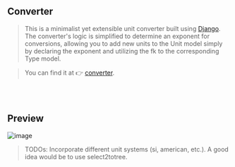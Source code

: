 ## Converter

> This is a minimalist yet extensible unit converter built using [Django](https://github.com/django/django).
> The converter's logic is simplified to determine an exponent for conversions, allowing you to add new units
> to the Unit model simply by declaring the exponent and utilizing the fk to the corresponding
> Type model.

> You can find it at 👉 [converter]().




<br></br>
## Preview
![image](https://github.com/scardenasb/converter/assets/84429399/e3d9e348-9e0f-4f59-a4b3-39e03c858010)


> TODOs: Incorporate different unit systems (si, american, etc.). 
> A good idea would be to use select2totree.
